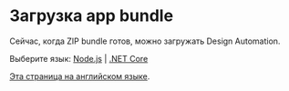 # Загрузка app bundle

Сейчас, когда ZIP bundle готов, можно загружать Design Automation.

Выберите язык: [Node.js](/ru-RU/designautomation/appbundle/nodejs) | [.NET Core](/ru-RU/designautomation/appbundle/netcore)

[Эта страница на английском языке](https://learnforge.autodesk.io/#/designautomation/appbundle/common).
